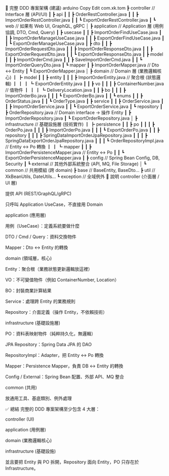 📌 完整 DDD 專案架構 (建議)
arduino
Copy
Edit
com.xk.tom
┣ controller                // Interface 層 (API/UI)
┃   ┣ api
┃   ┃   ┣ OrderRestController.java
┃   ┃   ┣ ImportOrderRestController.java
┃   ┃   ┗ ExportOrderRestController.java
┃   ┗ web                   // 如果有 Web UI, GraphQL, gRPC
│
┣ application               // Application 層 (用例協調, DTO, Cmd, Query)
┃   ┣ usecase
┃   ┃   ┣ ImportOrderFindUseCase.java
┃   ┃   ┣ ImportOrderManageUseCase.java
┃   ┃   ┣ ExportOrderFindUseCase.java
┃   ┃   ┗ ExportOrderManageUseCase.java
┃   ┣ dto
┃   ┃   ┣ ImportOrderRequestDto.java
┃   ┃   ┣ ImportOrderResponseDto.java
┃   ┃   ┣ ExportOrderRequestDto.java
┃   ┃   ┗ ExportOrderResponseDto.java
┃   ┣ model
┃   ┃   ┣ ImportOrderCmd.java
┃   ┃   ┣ SaveImportOrderCmd.java
┃   ┃   ┗ ImportOrderQueryDto.java
┃   ┗ mapper
┃       ┣ ImportOrderMapper.java       // Dto ↔ Entity
┃       ┗ ExportOrderMapper.java
│
┣ domain                    // Domain 層 (業務邏輯核心)
┃   ┣ model
┃   ┃   ┣ entity
┃   ┃   ┃   ┣ ImportOrderEntity.java   // 聚合根 (狀態邏輯)
┃   ┃   ┃   ┗ ExportOrderEntity.java
┃   ┃   ┣ vo
┃   ┃   ┃   ┣ ContainerNumber.java     // 值物件
┃   ┃   ┃   ┗ DeliveryLocation.java
┃   ┃   ┣ bo
┃   ┃   ┃   ┣ ImportOrderBo.java
┃   ┃   ┃   ┗ ExportOrderBo.java
┃   ┃   ┗ enums
┃   ┃       ┣ OrderStatus.java
┃   ┃       ┗ OrderType.java
┃   ┣ service
┃   ┃   ┣ OrderService.java
┃   ┃   ┣ ImportOrderService.java
┃   ┃   ┗ ExportOrderService.java
┃   ┗ repository
┃       ┣ OrderRepository.java         // Domain interface → 操作 Entity
┃       ┣ ImportOrderRepository.java
┃       ┗ ExportOrderRepository.java
│
┣ infrastructure             // 基礎設施層 (技術實作)
┃   ┣ persistence
┃   ┃   ┣ po
┃   ┃   ┃   ┣ OrderPo.java
┃   ┃   ┃   ┣ ImportOrderPo.java
┃   ┃   ┃   ┗ ExportOrderPo.java
┃   ┃   ┣ repository
┃   ┃   ┃   ┣ SpringDataImportOrderJpaRepository.java
┃   ┃   ┃   ┣ SpringDataExportOrderJpaRepository.java
┃   ┃   ┃   ┗ OrderRepositoryImpl.java // Entity ↔ Po 轉換
┃   ┃   ┗ mapper
┃   ┃       ┣ ImportOrderPersistenceMapper.java  // Entity ↔ Po
┃   ┃       ┗ ExportOrderPersistenceMapper.java
┃   ┣ config                // Spring Bean Config, DB, Security
┃   ┗ external              // 其他外部系統整合 (API, MQ, File Storage)
│
┗ common                    // 共用模組 (跨 domain)
┣ base                  // BaseEntity, BaseDto...
┣ util                  // XkBeanUtils, DateUtils...
┗ exception             // 全域例外
📌 說明
controller (介面層 / UI 層)

提供 API (REST/GraphQL/gRPC)

只呼叫 Application UseCase，不直接用 Domain

application (應用層)

用例（UseCase）：定義系統要做什麼

DTO / Cmd / Query：資料交換物件

Mapper：Dto ↔ Entity 的轉換

domain (領域層，核心)

Entity：聚合根（業務狀態更新邏輯放這裡）

VO：不可變值物件（例如 ContainerNumber, Location）

BO：封裝商業計算結果

Service：處理跨 Entity 的業務規則

Repository：介面定義（操作 Entity，不依賴技術）

infrastructure (基礎設施層)

PO：資料表映射物件（純粹持久化，無邏輯）

JPA Repository：Spring Data JPA 的 DAO

RepositoryImpl：Adapter，把 Entity ↔ Po 轉換

Mapper：Persistence Mapper，負責 DB ↔ Entity 的轉換

Config / External：Spring Bean 配置、外部 API、MQ 整合

common (共用)

放通用工具、基底類別、例外處理

✅ 總結
完整的 DDD 專案架構至少包含 4 大層：

controller (UI)

application (用例層)

domain (業務邏輯核心)

infrastructure (基礎設施)

並且要把 Entity 與 PO 拆開，Repository 面向 Entity，PO 只存在於 Infrastructure。